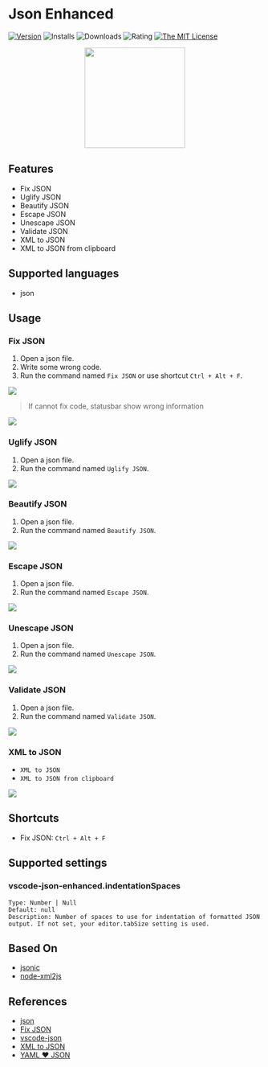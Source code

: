 # Json Enhanced

[![Version](https://img.shields.io/visual-studio-marketplace/v/quanzaiyu.vscode-json-enhanced?style=flat-square&logo=visual-studio-code)](https://marketplace.visualstudio.com/items?itemName=quanzaiyu.vscode-json-enhanced)
![Installs](https://img.shields.io/visual-studio-marketplace/i/quanzaiyu.vscode-json-enhanced?style=flat-square)
![Downloads](https://img.shields.io/visual-studio-marketplace/d/quanzaiyu.vscode-json-enhanced?style=flat-square)
![Rating](https://img.shields.io/visual-studio-marketplace/r/quanzaiyu.vscode-json-enhanced?style=flat-square)
[![The MIT License](https://img.shields.io/badge/license-MIT-orange.svg?style=flat-square)](http://opensource.org/licenses/MIT)

<div align="center">
<img src="./images/icon.png" width='200'/>
</div>

## Features

- Fix JSON
- Uglify JSON
- Beautify JSON
- Escape JSON
- Unescape JSON
- Validate JSON
- XML to JSON
- XML to JSON from clipboard

## Supported languages

- json

## Usage

### **Fix JSON**

1. Open a json file.
2. Write some wrong code.
3. Run the command named `Fix JSON` or use shortcut `Ctrl + Alt + F`.

![](./doc/images/001.gif)

> If cannot fix code, statusbar show wrong information

![](./doc/images/002.gif)

### **Uglify JSON**

1. Open a json file.
2. Run the command named `Uglify JSON`.

![](./doc/images/003.gif)

### **Beautify JSON**

1. Open a json file.
2. Run the command named `Beautify JSON`.

![](./doc/images/004.gif)

### **Escape JSON**

1. Open a json file.
2. Run the command named `Escape JSON`.

![](./doc/images/005.gif)

### **Unescape JSON**

1. Open a json file.
2. Run the command named `Unescape JSON`.

![](./doc/images/006.gif)

### **Validate JSON**

1. Open a json file.
2. Run the command named `Validate JSON`.

![](./doc/images/007.gif)

### **XML to JSON**

- `XML to JSON`
- `XML to JSON from clipboard`

![](./doc/images/008.gif)

## Shortcuts

- Fix JSON: `Ctrl + Alt + F`

## Supported settings

### vscode-json-enhanced.indentationSpaces

```
Type: Number | Null
Default: null
Description: Number of spaces to use for indentation of formatted JSON output. If not set, your editor.tabSize setting is used.
```

## Based On

- [jsonic](https://github.com/rjrodger/jsonic)
- [node-xml2js](https://github.com/Leonidas-from-XIV/node-xml2js)

## References

- [json](https://marketplace.visualstudio.com/items?itemName=ZainChen.json)
- [Fix JSON](https://marketplace.visualstudio.com/items?itemName=oliversturm.fix-json)
- [vscode-json](https://marketplace.visualstudio.com/items?itemName=andyyaldoo.vscode-json)
- [XML to JSON](https://marketplace.visualstudio.com/items?itemName=quanzaiyu.vscode-json-enhanced)
- [YAML ❤️ JSON](https://marketplace.visualstudio.com/items?itemName=hilleer.yaml-plus-json)
